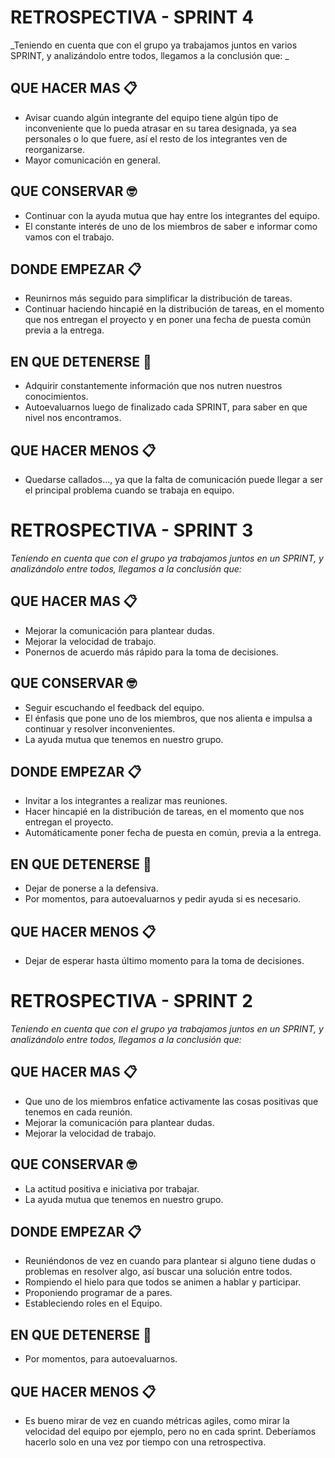 # RETROSPECTIVA - SPRINT 4

_Teniendo en cuenta que con el grupo ya trabajamos juntos en varios SPRINT, y analizándolo entre todos, llegamos a la conclusión que: _

## QUE HACER MAS 📋

* Avisar cuando algún integrante del equipo tiene algún tipo de inconveniente que lo pueda atrasar en su tarea designada, ya sea personales o lo que fuere, así el resto de los integrantes ven de reorganizarse.
* Mayor comunicación en general.

## QUE CONSERVAR 🤓

* Continuar con la ayuda mutua que hay entre los integrantes del equipo.
* El constante interés de uno de los miembros de saber e informar como vamos con el trabajo.

## DONDE EMPEZAR 📋

* Reunirnos más seguido para simplificar la distribución de tareas. 
* Continuar haciendo hincapié en la distribución de tareas, en el momento que nos entregan el proyecto y en poner una fecha de puesta común previa a la entrega.    

## EN QUE DETENERSE 📢

* Adquirir constantemente información que nos nutren nuestros conocimientos.
* Autoevaluarnos luego de finalizado cada SPRINT, para saber en que nivel nos encontramos.

## QUE HACER MENOS 📋

* Quedarse callados…, ya que la falta de comunicación puede llegar a ser el principal problema cuando se trabaja en equipo.


# RETROSPECTIVA - SPRINT 3

_Teniendo  en cuenta que con el grupo ya trabajamos juntos en un SPRINT, y analizándolo entre todos, llegamos a la conclusión que:_

## QUE HACER MAS 📋

* Mejorar la comunicación para plantear dudas.
* Mejorar la velocidad de trabajo.
* Ponernos de acuerdo más rápido para la toma de decisiones.

## QUE CONSERVAR 🤓

* Seguir escuchando el feedback del equipo.
* El énfasis que pone uno de los miembros, que nos alienta e impulsa a continuar y resolver inconvenientes.
* La ayuda mutua que tenemos en nuestro grupo.

## DONDE EMPEZAR 📋

* Invitar a los integrantes a realizar mas reuniones.
* Hacer hincapié en la distribución de tareas, en el momento que nos entregan el proyecto.      
* Automáticamente poner fecha de puesta en común, previa a la entrega.

## EN QUE DETENERSE 📢

* Dejar de ponerse a la defensiva.
* Por momentos, para autoevaluarnos y pedir ayuda si es necesario.

## QUE HACER MENOS 📋

* Dejar de esperar hasta último momento para la toma de decisiones.


# RETROSPECTIVA - SPRINT 2


_Teniendo  en cuenta que con el grupo ya trabajamos juntos en un SPRINT, y analizándolo entre todos, llegamos a la conclusión que:_

## QUE HACER MAS 📋

* Que uno de los miembros enfatice activamente las cosas positivas que tenemos en cada reunión.
* Mejorar la comunicación para plantear dudas.
* Mejorar la velocidad de trabajo.

## QUE CONSERVAR 🤓

* La actitud positiva e iniciativa por trabajar.
* La ayuda mutua que tenemos en nuestro grupo.

## DONDE EMPEZAR 📋

* Reuniéndonos de vez en cuando para plantear si alguno tiene dudas o problemas en resolver algo, así buscar una solución entre todos.
* Rompiendo el hielo para que todos se animen a hablar y participar.
* Proponiendo programar de a pares.
* Estableciendo roles en el Equipo.

## EN QUE DETENERSE 📢

* Por momentos, para autoevaluarnos.

## QUE HACER MENOS 📋

* Es bueno mirar de vez en cuando métricas agiles, como mirar la velocidad del equipo por ejemplo, pero no en cada sprint. Deberíamos hacerlo solo en una vez por tiempo con una retrospectiva.


